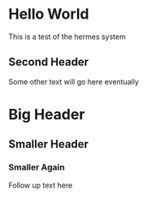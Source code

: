 # Hello World
This is a test of the hermes system

## Second Header
Some other text will go here eventually

# Big Header
## Smaller Header
### Smaller Again
Follow up text here